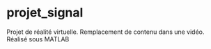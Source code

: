 # projet_signal
Projet de réalité virtuelle. Remplacement de contenu dans une vidéo. Réalisé sous MATLAB
